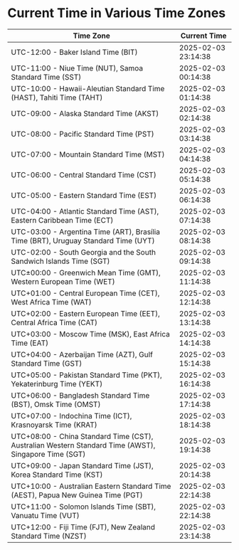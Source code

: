 # Current Time in Various Time Zones

| Time Zone | Current Time |
|-----------|--------------|
| UTC-12:00 - Baker Island Time (BIT) | 2025-02-03 23:14:38 |
| UTC-11:00 - Niue Time (NUT), Samoa Standard Time (SST) | 2025-02-03 00:14:38 |
| UTC-10:00 - Hawaii-Aleutian Standard Time (HAST), Tahiti Time (TAHT) | 2025-02-03 01:14:38 |
| UTC-09:00 - Alaska Standard Time (AKST) | 2025-02-03 02:14:38 |
| UTC-08:00 - Pacific Standard Time (PST) | 2025-02-03 03:14:38 |
| UTC-07:00 - Mountain Standard Time (MST) | 2025-02-03 04:14:38 |
| UTC-06:00 - Central Standard Time (CST) | 2025-02-03 05:14:38 |
| UTC-05:00 - Eastern Standard Time (EST) | 2025-02-03 06:14:38 |
| UTC-04:00 - Atlantic Standard Time (AST), Eastern Caribbean Time (ECT) | 2025-02-03 07:14:38 |
| UTC-03:00 - Argentina Time (ART), Brasília Time (BRT), Uruguay Standard Time (UYT) | 2025-02-03 08:14:38 |
| UTC-02:00 - South Georgia and the South Sandwich Islands Time (SGT) | 2025-02-03 09:14:38 |
| UTC±00:00 - Greenwich Mean Time (GMT), Western European Time (WET) | 2025-02-03 11:14:38 |
| UTC+01:00 - Central European Time (CET), West Africa Time (WAT) | 2025-02-03 12:14:38 |
| UTC+02:00 - Eastern European Time (EET), Central Africa Time (CAT) | 2025-02-03 13:14:38 |
| UTC+03:00 - Moscow Time (MSK), East Africa Time (EAT) | 2025-02-03 14:14:38 |
| UTC+04:00 - Azerbaijan Time (AZT), Gulf Standard Time (GST) | 2025-02-03 15:14:38 |
| UTC+05:00 - Pakistan Standard Time (PKT), Yekaterinburg Time (YEKT) | 2025-02-03 16:14:38 |
| UTC+06:00 - Bangladesh Standard Time (BST), Omsk Time (OMST) | 2025-02-03 17:14:38 |
| UTC+07:00 - Indochina Time (ICT), Krasnoyarsk Time (KRAT) | 2025-02-03 18:14:38 |
| UTC+08:00 - China Standard Time (CST), Australian Western Standard Time (AWST), Singapore Time (SGT) | 2025-02-03 19:14:38 |
| UTC+09:00 - Japan Standard Time (JST), Korea Standard Time (KST) | 2025-02-03 20:14:38 |
| UTC+10:00 - Australian Eastern Standard Time (AEST), Papua New Guinea Time (PGT) | 2025-02-03 22:14:38 |
| UTC+11:00 - Solomon Islands Time (SBT), Vanuatu Time (VUT) | 2025-02-03 22:14:38 |
| UTC+12:00 - Fiji Time (FJT), New Zealand Standard Time (NZST) | 2025-02-03 23:14:38 |
